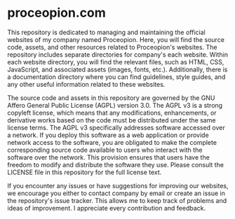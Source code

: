 # proceopion.com

This repository is dedicated to managing and maintaining the official websites of my company named Proceopion.
Here, you will find the source code, assets, and other resources related to Proceopion's websites.
The repository includes separate directories for company's each website.
Within each website directory, you will find the relevant files, such as HTML, CSS, JavaScript, and associated assets (images, fonts, etc.). 
Additionally, there is a documentation directory where you can find guidelines, style guides, and any other useful information related to these websites.

The source code and assets in this repository are governed by the GNU Affero General Public License (AGPL) version 3.0.
The AGPL v3 is a strong copyleft license, which means that any modifications, enhancements, or derivative works based on the code must be distributed under the same license terms.
The AGPL v3 specifically addresses software accessed over a network. If you deploy this software as a web application or provide network access to the software, 
you are obligated to make the complete corresponding source code available to users who interact with the software over the network. 
This provision ensures that users have the freedom to modify and distribute the software they use.
Please consult the LICENSE file in this repository for the full license text.

If you encounter any issues or have suggestions for improving our websites, we encourage you either to contact company by email or create an issue in the repository's issue tracker.
This allows me to keep track of problems and ideas of improvement. I appreciate every contribution and feedback.
